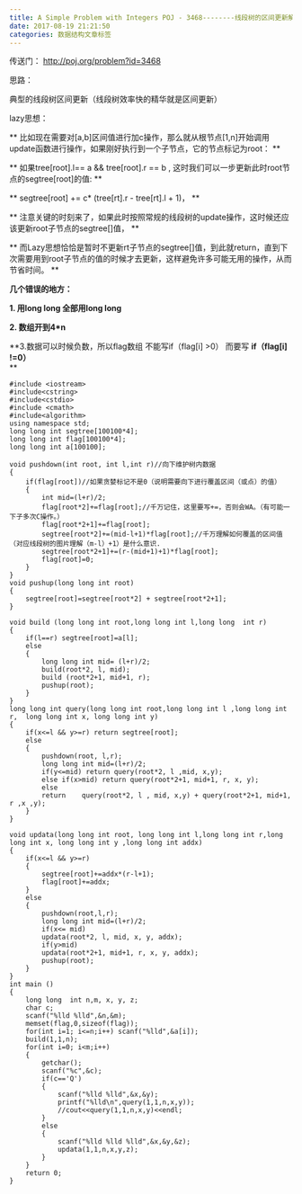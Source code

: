 ```yaml
---
title: A Simple Problem with Integers POJ - 3468--------线段树的区间更新解析及例题
date: 2017-08-19 21:21:50
categories: 数据结构文章标签
---
```

传送门： http://poj.org/problem?id=3468  

思路：

典型的线段树区间更新（线段树效率快的精华就是区间更新）

lazy思想：

**
比如现在需要对[a,b]区间值进行加c操作，那么就从根节点[1,n]开始调用update函数进行操作，如果刚好执行到一个子节点，它的节点标记为root：
**

** 如果tree[root].l== a && tree[root<!-- more -->].r == b ,
这时我们可以一步更新此时root节点的segtree[root]的值:  **

** segtree[root] += c* (tree[rt].r - tree[rt].l + 1)，  **

** 注意关键的时刻来了，如果此时按照常规的线段树的update操作，这时候还应该更新root子节点的segtree[]值，  **

**
而Lazy思想恰恰是暂时不更新rt子节点的segtree[]值，到此就return，直到下次需要用到root子节点的值的时候才去更新，这样避免许多可能无用的操作，从而节省时间。
**

**几个错误的地方：**

**1\. 用long long 全部用long long**

**2\. 数组开到4*n**

**3.数据可以时候负数，所以flag数组 不能写if（flag[i] >0） 而要写  **if（flag[i] !=0）**  
**

    
    
    #include <iostream>
    #include<cstring>
    #include<cstdio>
    #include <cmath>
    #include<algorithm>
    using namespace std;
    long long int segtree[100100*4];
    long long int flag[100100*4];
    long long int a[100100];
    
    void pushdown(int root, int l,int r)//向下维护树内数据
    {
        if(flag[root])//如果贪婪标记不是0（说明需要向下进行覆盖区间（或点）的值）
        {
            int mid=(l+r)/2;
            flag[root*2]+=flag[root];//千万记住，这里要写+=，否则会WA。（有可能一下子多次C操作。）
            flag[root*2+1]+=flag[root];
            segtree[root*2]+=(mid-l+1)*flag[root];//千万理解如何覆盖的区间值（对应线段树的图片理解（m-l）+1）是什么意识.
            segtree[root*2+1]+=(r-(mid+1)+1)*flag[root];
            flag[root]=0;
        }
    }
    void pushup(long long int root)
    {
        segtree[root]=segtree[root*2] + segtree[root*2+1];
    }
    
    void build (long long int root,long long int l,long long  int r)
    {
        if(l==r) segtree[root]=a[l];
        else
        {
            long long int mid= (l+r)/2;
            build(root*2, l, mid);
            build (root*2+1, mid+1, r);
            pushup(root);
        }
    }
    long long int query(long long int root,long long int l ,long long int r,  long long int x, long long int y)
    {
        if(x<=l && y>=r) return segtree[root];
        else
        {
            pushdown(root, l,r);
            long long int mid=(l+r)/2;
            if(y<=mid) return query(root*2, l ,mid, x,y);
            else if(x>mid) return query(root*2+1, mid+1, r, x, y);
            else
            return    query(root*2, l , mid, x,y) + query(root*2+1, mid+1, r ,x ,y);
        }
    }
    
    void updata(long long int root, long long int l,long long int r,long long int x, long long int y ,long long int addx)
    {
        if(x<=l && y>=r)
        {
            segtree[root]+=addx*(r-l+1);
            flag[root]+=addx;
        }
        else
        {
            pushdown(root,l,r);
            long long int mid=(l+r)/2;
            if(x<= mid)
            updata(root*2, l, mid, x, y, addx);
            if(y>mid)
            updata(root*2+1, mid+1, r, x, y, addx);
            pushup(root);
        }
    }
    int main ()
    {
        long long  int n,m, x, y, z;
        char c;
        scanf("%lld %lld",&n,&m);
        memset(flag,0,sizeof(flag));
        for(int i=1; i<=n;i++) scanf("%lld",&a[i]);
        build(1,1,n);
        for(int i=0; i<m;i++)
        {
            getchar();
            scanf("%c",&c);
            if(c=='Q')
            {
                scanf("%lld %lld",&x,&y);
                printf("%lld\n",query(1,1,n,x,y));
                //cout<<query(1,1,n,x,y)<<endl;
            }
            else
            {
                scanf("%lld %lld %lld",&x,&y,&z);
                updata(1,1,n,x,y,z);
            }
        }
        return 0;
    }
    

  
  


